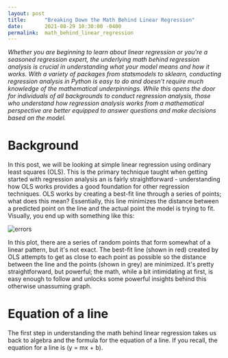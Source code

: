 ```yaml
---
layout: post
title:      "Breaking Down the Math Behind Linear Regression"
date:       2021-08-29 10:30:00 -0400
permalink:  math_behind_linear_regression
---
```


*Whether you are beginning to learn about linear regression or you're a seasoned regression expert, the underlying math behind regression analysis is crucial in understanding what your model means and how it works. With a variety of packages from statsmodels to sklearn, conducting regression analysis in Python is easy to do and doesn't require much knowledge of the mathematical underpinnings. While this opens the door for individuals of all backgrounds to conduct regression analysis, those who understand how regression analysis works from a mathematical perspective are better equipped to answer questions and make decisions based on the model.*

# Background
In this post, we will be looking at simple linear regression using ordinary least squares (OLS). This is the primary technique taught when getting started with regression analysis an is fairly straightforward - understanding how OLS works provides a good foundation for other regression techniques. OLS works by creating a best-fit line through a series of points; what does this mean? Essentially, this line minimizes the distance between a predicted point on the line and the actual point the model is trying to fit. Visually, you end up with something like this:

![errors](https://user-images.githubusercontent.com/41350313/131257038-0a31ba50-83bc-4102-99b1-ec8a85341065.png)

In this plot, there are a series of random points that form somewhat of a linear pattern, but it's not exact. The best-fit line (shown in red) created by OLS attempts to get as close to each point as possible so the distance between the line and the points (shown in grey) are minimized. It's pretty straightforward, but powerful; the math, while a bit intimidating at first, is easy enough to follow and unlocks some powerful insights behind this otherwise unassuming graph.

# Equation of a line
The first step in understanding the math behind linear regression takes us back to algebra and the formula for the equation of a line. If you recall, the equation for a line is \(y = mx + b\).
